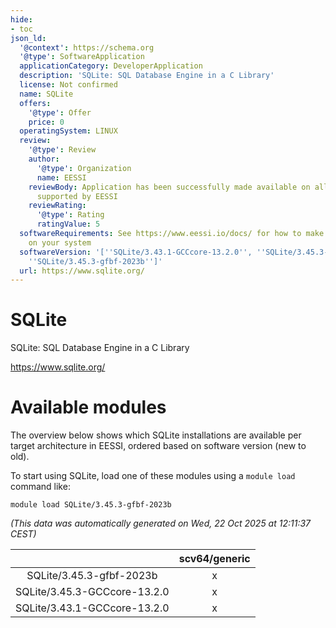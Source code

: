 ```yaml
---
hide:
- toc
json_ld:
  '@context': https://schema.org
  '@type': SoftwareApplication
  applicationCategory: DeveloperApplication
  description: 'SQLite: SQL Database Engine in a C Library'
  license: Not confirmed
  name: SQLite
  offers:
    '@type': Offer
    price: 0
  operatingSystem: LINUX
  review:
    '@type': Review
    author:
      '@type': Organization
      name: EESSI
    reviewBody: Application has been successfully made available on all architectures
      supported by EESSI
    reviewRating:
      '@type': Rating
      ratingValue: 5
  softwareRequirements: See https://www.eessi.io/docs/ for how to make EESSI available
    on your system
  softwareVersion: '[''SQLite/3.43.1-GCCcore-13.2.0'', ''SQLite/3.45.3-GCCcore-13.2.0'',
    ''SQLite/3.45.3-gfbf-2023b'']'
  url: https://www.sqlite.org/
---
```


SQLite
======


SQLite: SQL Database Engine in a C Library

https://www.sqlite.org/
# Available modules


The overview below shows which SQLite installations are available per target architecture in EESSI, ordered based on software version (new to old).

To start using SQLite, load one of these modules using a `module load` command like:

```shell
module load SQLite/3.45.3-gfbf-2023b
```

*(This data was automatically generated on Wed, 22 Oct 2025 at 12:11:37 CEST)*

| |scv64/generic|
| :---: | :---: |
|SQLite/3.45.3-gfbf-2023b|x|
|SQLite/3.45.3-GCCcore-13.2.0|x|
|SQLite/3.43.1-GCCcore-13.2.0|x|
